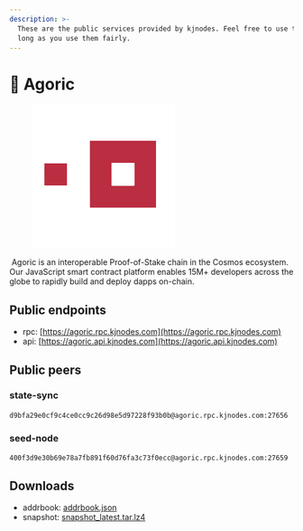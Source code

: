 ```yaml
---
description: >-
  These are the public services provided by kjnodes. Feel free to use them as
  long as you use them fairly.
---
```


# 🐋 Agoric

<figure><img src="../../.gitbook/assets/agoric.png" alt=""><figcaption></figcaption></figure>

<img src="https://github.com/kj89/testnet_manuals/blob/main/pingpub/logos/agoric.png?raw=true" alt="" data-size="line"> Agoric is an interoperable Proof-of-Stake chain in the Cosmos ecosystem. Our JavaScript smart contract platform enables 15M+ developers across the globe to rapidly build and deploy dapps on-chain.

## Public endpoints

* rpc: [https://agoric.rpc.kjnodes.com](https://agoric.rpc.kjnodes.com)
* api: [https://agoric.api.kjnodes.com](https://agoric.api.kjnodes.com)

## Public peers

### state-sync

```
d9bfa29e0cf9c4ce0cc9c26d98e5d97228f93b0b@agoric.rpc.kjnodes.com:27656
```

### seed-node

```
400f3d9e30b69e78a7fb891f60d76fa3c73f0ecc@agoric.rpc.kjnodes.com:27659
```

## Downloads

* addrbook: [addrbook.json](https://snapshots.kjnodes.com/agoric/addrbook.json)
* snapshot: [snapshot\_latest.tar.lz4](https://snapshots.kjnodes.com/agoric/snapshot\_latest.tar.lz4)
